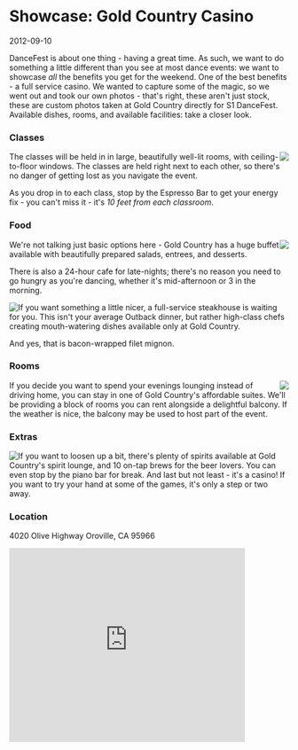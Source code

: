 # Showcase: Gold Country Casino
2012-09-10

DanceFest is about one thing - having a great time.  As such, we want to do something a little different than you see at most dance events: we want to showcase *all* the benefits you get for the weekend.  One of the best benefits - a full service casino.  We wanted to capture some of the magic, so we went out and took our own photos - that's right, these aren't just stock, these are custom photos taken at Gold Country directly for S1 DanceFest.  Available dishes, rooms, and available facilities: take a closer look.

### Classes
<img src="http://s1dancefest.com/images/articles/showcase-the-venue/espressobar.jpg" style="float: right;" />
The classes will be held in in large, beautifully well-lit rooms, with ceiling-to-floor windows.  The classes are held right next to each other, so there's no danger of getting lost as you navigate the event.

As you drop in to each class, stop by the Espresso Bar to get your energy fix - you can't miss it - it's *10 feet from each classroom*.

### Food
<img src="http://s1dancefest.com/images/articles/showcase-the-venue/buffetdesserts.jpg" style="float: right;" />
We're not talking just basic options here - Gold Country has a huge buffet available with beautifully prepared salads, entrees, and desserts.  

There is also a 24-hour cafe for late-nights; there's no reason you need to go hungry as you're dancing, whether it's mid-afternoon or 3 in the morning.

<img src="http://s1dancefest.com/images/articles/showcase-the-venue/baconsteak.jpg" style="float: left; margin-left: 0;" />

If you want something a little nicer, a full-service steakhouse is waiting for you.  This isn't your average Outback dinner, but rather high-class chefs creating mouth-watering dishes available only at Gold Country.

And yes, that is bacon-wrapped filet mignon.

### Rooms
<img src="http://s1dancefest.com/images/articles/showcase-the-venue/bedroom.jpg" style="float: right;" />
If you decide you want to spend your evenings lounging instead of driving home, you can stay in one of Gold Country's affordable suites.  We'll be providing a block of rooms you can rent alongside a delightful balcony.  If the weather is nice, the balcony may be used to host part of the event.

### Extras
<img src="http://s1dancefest.com/images/articles/showcase-the-venue/spirits.jpg" style="float: left; margin-left: 0px;" />
If you want to loosen up a bit, there's plenty of spirits available at Gold Country's spirit lounge, and 10 on-tap brews for the beer lovers.  You can even stop by the piano bar for break.  And last but not least - it's a casino!  If you want to try your hand at some of the games, it's only a step or two away.

### Location
4020 Olive Highway
Oroville, CA 95966
<iframe width="425" height="350" frameborder="0" scrolling="no" marginheight="0" marginwidth="0" src="https://maps.google.com/maps?f=q&amp;source=s_q&amp;hl=en&amp;geocode=&amp;q=Gold+Country+Casino+%26+Hotel,+Olive+Highway,+Oroville,+CA&amp;aq=0&amp;oq=gold+country+casino&amp;sll=39.757846,-121.805901&amp;sspn=0.187391,0.252686&amp;ie=UTF8&amp;hq=Gold+Country+Casino+%26+Hotel,+Olive+Highway,+Oroville,+CA&amp;t=m&amp;z=14&amp;iwloc=A&amp;cid=7957918829246097347&amp;ll=39.504798,-121.50502&amp;output=embed"></iframe>